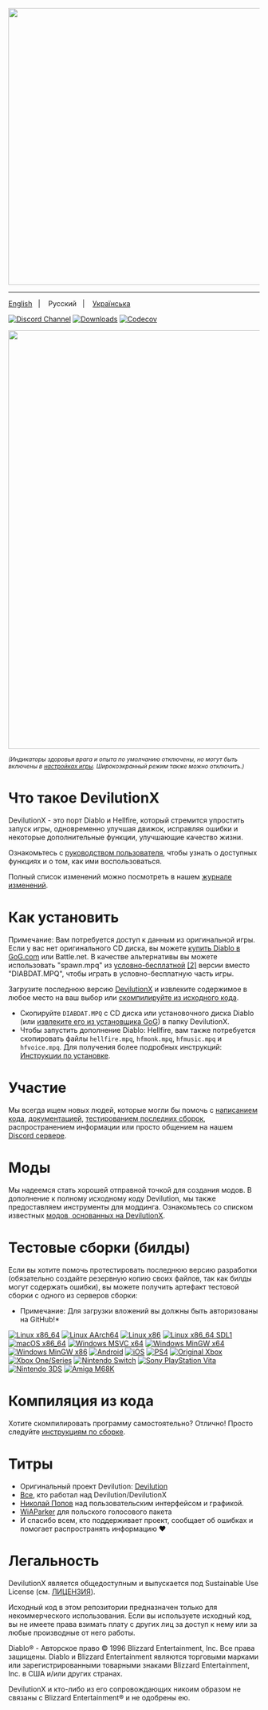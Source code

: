 <p align="center">
<img width="554" src="https://user-images.githubusercontent.com/204594/113575181-c946a400-961d-11eb-8347-a8829fa3830c.png">
</p>

---

<a href="README.md">English</a>
&nbsp;&nbsp;| &nbsp;&nbsp;
Русский
&nbsp;&nbsp;| &nbsp;&nbsp;
<a href="README-ua.md">Українська</a>

[![Discord Channel](https://img.shields.io/discord/518540764754608128?color=%237289DA&logo=discord&logoColor=%23FFFFFF)](https://discord.gg/devilutionx)
[![Downloads](https://img.shields.io/github/downloads/diasurgical/devilutionX/total.svg)](https://github.com/diasurgical/devilutionX/releases/latest)
[![Codecov](https://codecov.io/gh/diasurgical/devilutionX/branch/master/graph/badge.svg)](https://codecov.io/gh/diasurgical/devilutionX)

<p align="center">
<img width="838" src="https://github.com/user-attachments/assets/e3a16315-2368-4a4d-a161-69afac246c33">
</p>

<sub>*(Индикаторы здоровья врага и опыта по умолчанию отключены, но могут быть включены в [настройках игры](https://github.com/diasurgical/devilutionX/wiki/DevilutionX-diablo.ini-configuration-guide). Широкоэкранный режим также можно отключить.)*</sub>

# Что такое DevilutionX

DevilutionX - это порт Diablo и Hellfire, который стремится упростить запуск игры, одновременно улучшая движок, исправляя ошибки и некоторые дополнительные функции, улучшающие качество жизни.

Ознакомьтесь с [руководством пользователя](https://github.com/diasurgical/devilutionX/wiki), чтобы узнать о доступных функциях и о том, как ими воспользоваться.

Полный список изменений можно посмотреть в нашем [журнале изменений](docs/CHANGELOG.md).

# Как установить

Примечание: Вам потребуется доступ к данным из оригинальной игры. Если у вас нет оригинального CD диска, вы можете [купить Diablo в GoG.com](https://www.gog.com/game/diablo) или Battle.net. В качестве альтернативы вы можете использовать "spawn.mpq" из [условно-бесплатной](https://github.com/diasurgical/devilutionx-assets/releases/latest/download/spawn.mpq) [[2]](http://ftp.blizzard.com/pub/demos/diablosw.exe) версии вместо "DIABDAT.MPQ", чтобы играть в условно-бесплатную часть игры.

Загрузите последнюю версию [DevilutionX](https://github.com/diasurgical/devilutionX/releases/latest) и извлеките содержимое в любое место на ваш выбор или [скомпилируйте из исходного кода](#building-from-source).

- Скопируйте `DIABDAT.MPQ` с CD диска или установочного диска Diablo (или [извлеките его из установщика GoG](https://github.com/diasurgical/devilutionX/wiki/Extracting-MPQs-from-the-GoG-installer)) в папку DevilutionX.
- Чтобы запустить дополнение Diablo: Hellfire, вам также потребуется скопировать файлы `hellfire.mpq`, `hfmonk.mpq`, `hfmusic.mpq` и `hfvoice.mpq`.
Для получения более подробных инструкций: [Инструкции по установке](./docs/installing.md).

# Участие

Мы всегда ищем новых людей, которые могли бы помочь с [написанием кода](docs/CONTRIBUTING.md), [документацией](https://github.com/diasurgical/devilutionX/wiki), [тестированием последних сборок](#test-builds), распространением информации или просто общением на нашем [Discord сервере](https://discord.gg/devilutionx).

# Моды

Мы надеемся стать хорошей отправной точкой для создания модов. В дополнение к полному исходному коду Devilution, мы также предоставляем инструменты для моддинга. Ознакомьтесь со списком известных [модов, основанных на DevilutionX](https://github.com/diasurgical/devilutionX/wiki/Mods).

# Тестовые сборки (билды)

Если вы хотите помочь протестировать последнюю версию разработки (обязательно создайте резервную копию своих файлов, так как билды могут содержать ошибки), вы можете получить артефакт тестовой сборки с одного из серверов сборки:

* Примечание: Для загрузки вложений вы должны быть авторизованы на GitHub!*

[![Linux x86_64](https://github.com/diasurgical/devilutionX/actions/workflows/Linux_x86_64.yml/badge.svg)](https://github.com/diasurgical/devilutionX/actions/workflows/Linux_x86_64.yml?query=branch%3Amaster)
[![Linux AArch64](https://github.com/diasurgical/devilutionX/actions/workflows/Linux_aarch64.yml/badge.svg)](https://github.com/diasurgical/devilutionX/actions/workflows/Linux_aarch64.yml?query=branch%3Amaster)
[![Linux x86](https://github.com/diasurgical/devilutionX/actions/workflows/Linux_x86.yml/badge.svg)](https://github.com/diasurgical/devilutionX/actions/workflows/Linux_x86.yml?query=branch%3Amaster)
[![Linux x86_64 SDL1](https://github.com/diasurgical/devilutionX/actions/workflows/Linux_x86_64_SDL1.yml/badge.svg)](https://github.com/diasurgical/devilutionX/actions/workflows/Linux_x86_64_SDL1.yml?query=branch%3Amaster)
[![macOS x86_64](https://github.com/diasurgical/devilutionX/actions/workflows/macOS_x86_64.yml/badge.svg)](https://github.com/diasurgical/devilutionX/actions/workflows/macOS_x86_64.yml?query=branch%3Amaster)
[![Windows MSVC x64](https://github.com/diasurgical/devilutionX/actions/workflows/Windows_MSVC_x64.yml/badge.svg)](https://github.com/diasurgical/devilutionX/actions/workflows/Windows_MSVC_x64.yml?query=branch%3Amaster)
[![Windows MinGW x64](https://github.com/diasurgical/devilutionX/actions/workflows/Windows_MinGW_x64.yml/badge.svg)](https://github.com/diasurgical/devilutionX/actions/workflows/Windows_MinGW_x64.yml?query=branch%3Amaster)
[![Windows MinGW x86](https://github.com/diasurgical/devilutionX/actions/workflows/Windows_MinGW_x86.yml/badge.svg)](https://github.com/diasurgical/devilutionX/actions/workflows/Windows_MinGW_x86.yml?query=branch%3Amaster)
[![Android](https://github.com/diasurgical/devilutionX/actions/workflows/Android.yml/badge.svg)](https://github.com/diasurgical/devilutionX/actions/workflows/Android.yml?query=branch%3Amaster)
[![iOS](https://github.com/diasurgical/devilutionX/actions/workflows/iOS.yml/badge.svg)](https://github.com/diasurgical/devilutionX/actions/workflows/iOS.yml?query=branch%3Amaster)
[![PS4](https://github.com/diasurgical/devilutionX/actions/workflows/PS4.yml/badge.svg)](https://github.com/diasurgical/devilutionX/actions/workflows/PS4.yml?query=branch%3Amaster)
[![Original Xbox](https://github.com/diasurgical/devilutionX/actions/workflows/xbox_nxdk.yml/badge.svg)](https://github.com/diasurgical/devilutionX/actions/workflows/xbox_nxdk.yml?query=branch%3Amaster)
[![Xbox One/Series](https://github.com/diasurgical/devilutionX/actions/workflows/xbox_one.yml/badge.svg)](https://github.com/diasurgical/devilutionX/actions/workflows/xbox_one.yml?query=branch%3Amaster)
[![Nintendo Switch](https://github.com/diasurgical/devilutionX/actions/workflows/switch.yml/badge.svg)](https://github.com/diasurgical/devilutionX/actions/workflows/switch.yml)
[![Sony PlayStation Vita](https://github.com/diasurgical/devilutionX/actions/workflows/vita.yml/badge.svg)](https://github.com/diasurgical/devilutionX/actions/workflows/vita.yml)
[![Nintendo 3DS](https://github.com/diasurgical/devilutionX/actions/workflows/3ds.yml/badge.svg)](https://github.com/diasurgical/devilutionX/actions/workflows/3ds.yml)
[![Amiga M68K](https://github.com/diasurgical/devilutionX/actions/workflows/amiga-m68k.yml/badge.svg)](https://github.com/diasurgical/devilutionX/actions/workflows/amiga-m68k.yml)

# Компиляция из кода

Хотите скомпилировать программу самостоятельно? Отлично! Просто следуйте [инструкциям по сборке](./docs/building.md).

# Титры

- Оригинальный проект Devilution: [Devilution](https://github.com/diasurgical/devilution#credits)
- [Все](https://github.com/diasurgical/devilutionX/graphs/contributors), кто работал над Devilution/DevilutionX
- [Николай Попов](https://www.instagram.com/nikolaypopovz/) над пользовательским интерфейсом и графикой.
- [WiAParker](https://wiaparker.pl/projekty/diablo-hellfire/) для польского голосового пакета
- И спасибо всем, кто поддерживает проект, сообщает об ошибках и помогает распространять информацию ❤️

# Легальность

DevilutionX является общедоступным и выпускается под Sustainable Use License (см. [ЛИЦЕНЗИЯ](LICENSE.md)).

Исходный код в этом репозитории предназначен только для некоммерческого использования. Если вы используете исходный код, вы не имеете права взимать плату с других лиц за доступ к нему или за любые производные от него работы.

Diablo® - Авторское право © 1996 Blizzard Entertainment, Inc. Все права защищены. Diablo и Blizzard Entertainment являются торговыми марками или зарегистрированными товарными знаками Blizzard Entertainment, Inc. в США и/или других странах.

DevilutionX и кто-либо из его сопровождающих никоим образом не связаны с Blizzard Entertainment® и не одобрены ею.
